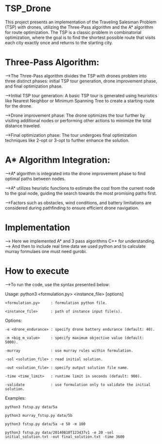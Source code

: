 # TSP_Drone

This project presents an implementation of the Traveling Salesman Problem (TSP) with drones, utilizing the Three-Pass algorithm and the A* algorithm for route optimization. The TSP is a classic problem in combinatorial optimization, where the goal is to find the shortest possible route that visits each city exactly once and returns to the starting city.

# Three-Pass Algorithm:

-->The Three-Pass algorithm divides the TSP with drones problem into three distinct phases: initial TSP tour generation, drone improvement       phase, and final optimization phase.

-->Initial TSP tour generation: A basic TSP tour is generated using heuristics like Nearest Neighbor or Minimum Spanning Tree to create a       starting route for the drone.

-->Drone improvement phase: The drone optimizes the tour further by visiting additional nodes or performing other actions to minimize the       total distance traveled.

-->Final optimization phase: The tour undergoes final optimization techniques like 2-opt or 3-opt to further enhance the solution.

# A* Algorithm Integration:

-->A* algorithm is integrated into the drone improvement phase to find optimal paths between nodes.

-->A* utilizes heuristic functions to estimate the cost from the current node to the goal node, guiding the search towards the most              promising paths first.

-->Factors such as obstacles, wind conditions, and battery limitations are considered during pathfinding to ensure efficient drone               navigation.

# Implementation

--> Here we implemented A* and 3 pass algorithms C++ for understanding.
--> And then to include real time data we used python and to calculate murray formulaes one must need gurobi.

# How to execute

-->To run the code, use the syntax presented below:

Usage: python3 <formulation.py> <instance_file> [options]

    <formulation.py>     : formulation python file.
    
    <instance_file>      : path of instance input file(s).


Options:

    -e <drone_endurance> : specify drone battery endurance (default: 40).
    
    -m <big_m_value>     : specify maximum objective value (default: 5000).
    
    -murray              : use murray rules within formulation.
    
    -sol <solution_file> : read initial solution.
    
    -out <solution_file> : specify output solution file name.
    
    -time <time_limit>   : runtime limit in seconds (default: 900).
    
    -validate            : use formulation only to validate the initial solution.
    
    
Examples:

    python3 fstsp.py data/5a
    
    python3 murray_fstsp.py data/5b
    
    python3 fstsp.py data/5a -e 50 -m 100
    
    python3 fstsp.py data/20140810T123437v1 -e 20 -sol initial_solution.txt -out final_solution.txt -time 3600
